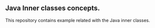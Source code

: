 ## Java Inner classes concepts.
This repository contains example related with the Java inner classes.